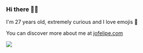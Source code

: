 ### Hi there 🖐🏼

I'm 27 years old, extremely curious and I love emojis 🧃

You can discover more about me at [jofelipe.com](https://jofelipe.com)

![](http://github-profile-summary-cards.vercel.app/api/cards/profile-details?username=jofelipe&theme=dark)

